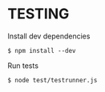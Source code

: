 # TESTING

Install dev dependencies

    $ npm install --dev

Run tests

    $ node test/testrunner.js

